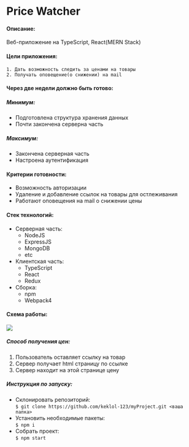 # Price Watcher

#### Описание:
Веб-приложение на TypeScript, React(MERN Stack)

#### Цели приложения:
	1. Дать возможность следить за ценами на товары
	2. Получать оповещение(о снижении) на mail

#### Через две недели должно быть готово:
##### Минимум:
+ Подготовлена структура хранения данных
+ Почти закончена серверна часть

##### Максимум:
+ Закончена серверная часть
+ Настроена аутентификация

#### Критерии готовности:
+ Возможность авторизации
+ Удаление и добавление ссылок на товары для остлеживания
+ Работают оповещения на mail о снижении цены

#### Стек технологий:
+ Серверная часть:
	+ NodeJS
	+ ExpressJS
	+ MongoDB
	+ etc
+ Клиентская часть:
	+ TypeScript
	+ React
	+ Redux
+ Сборка:
	+ npm
	+ Webpack4

#### Схема работы:
![](https://i.imgur.com/yKcTMSL.png)

##### Способ получения цен:
1. Пользователь оставляет ссылку на товар
2. Сервер получает html страницу по ссылке 
3. Сервер находит на этой странице цену


##### Инструкция по запуску:
+ Склонировать репозиторий:<br/>
	`$ git clone https://github.com/keklol-123/myProject.git <ваша папка>`
+ Установить необходимые пакеты:<br/>
	`$ npm i`
+ Собрать проект:<br/>
	`$ npm start`





